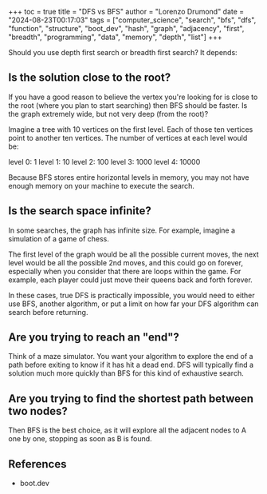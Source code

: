+++
toc = true
title = "DFS vs BFS"
author = "Lorenzo Drumond"
date = "2024-08-23T00:17:03"
tags = ["computer_science",  "search",  "bfs",  "dfs",  "function",  "structure",  "boot_dev",  "hash",  "graph",  "adjacency",  "first",  "breadth",  "programming",  "data",  "memory",  "depth",  "list"]
+++



Should you use depth first search or breadth first search? It depends:

## Is the solution close to the root?

If you have a good reason to believe the vertex you're looking for is close to the root (where you plan to start searching) then BFS should be faster.
Is the graph extremely wide, but not very deep (from the root)?

Imagine a tree with 10 vertices on the first level. Each of those ten vertices point to another ten vertices. The number of vertices at each level would be:

level 0: 1
level 1: 10
level 2: 100
level 3: 1000
level 4: 10000

Because BFS stores entire horizontal levels in memory, you may not have enough memory on your machine to execute the search.

## Is the search space infinite?

In some searches, the graph has infinite size. For example, imagine a simulation of a game of chess.

The first level of the graph would be all the possible current moves, the next level would be all the possible 2nd moves, and this could go on forever, especially when you consider that there are loops within the game. For example, each player could just move their queens back and forth forever.

In these cases, true DFS is practically impossible, you would need to either use BFS, another algorithm, or put a limit on how far your DFS algorithm can search before returning.

## Are you trying to reach an "end"?

Think of a maze simulator. You want your algorithm to explore the end of a path before exiting to know if it has hit a dead end. DFS will typically find a solution much more quickly than BFS for this kind of exhaustive search.

## Are you trying to find the shortest path between two nodes?

Then BFS is the best choice, as it will explore all the adjacent nodes to A one by one, stopping as soon as B is found.

## References

- boot.dev
